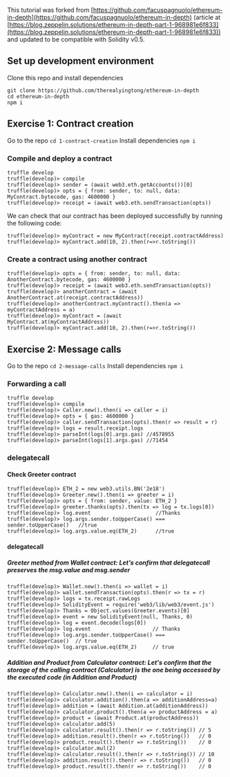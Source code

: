 This tutorial was forked from [https://github.com/facuspagnuolo/ethereum-in-depth](https://github.com/facuspagnuolo/ethereum-in-depth) (article at [https://blog.zeppelin.solutions/ethereum-in-depth-part-1-968981e6f833](https://blog.zeppelin.solutions/ethereum-in-depth-part-1-968981e6f833)) and updated to be compatible with Solidity v0.5.

## Set up development environment

Clone this repo and install dependencies

```
git clone https://github.com/therealyingtong/ethereum-in-depth
cd ethereum-in-depth
npm i
```

## Exercise 1: Contract creation
Go to the repo `cd 1-contract-creation`
Install dependencies `npm i`

### Compile and deploy a contract

```
truffle develop
truffle(develop)> compile
truffle(develop)> sender = (await web3.eth.getAccounts())[0]
truffle(develop)> opts = { from: sender, to: null, data: MyContract.bytecode, gas: 4600000 }
truffle(develop)> receipt = (await web3.eth.sendTransaction(opts))

```

We can check that our contract has been deployed successfully by running the following code:

```
truffle(develop)> myContract = new MyContract(receipt.contractAddress)
truffle(develop)> myContract.add(10, 2).then(r=>r.toString())
```

### Create a contract using another contract

```
truffle(develop)> opts = { from: sender, to: null, data: AnotherContract.bytecode, gas: 4600000 }
truffle(develop)> receipt = (await web3.eth.sendTransaction(opts))
truffle(develop)> anotherContract = (await AnotherContract.at(receipt.contractAddress))
truffle(develop)> anotherContract.myContract().then(a => myContractAddress = a)
truffle(develop)> myContract = (await MyContract.at(myContractAddress))
truffle(develop)> myContract.add(10, 2).then(r=>r.toString())

```

## Exercise 2: Message calls
Go to the repo `cd 2-message-calls`
Install dependencies `npm i`

### Forwarding a call

```
truffle develop
truffle(develop)> compile
truffle(develop)> Caller.new().then(i => caller = i)
truffle(develop)> opts = { gas: 4600000 }
truffle(develop)> caller.sendTransaction(opts).then(r => result = r)
truffle(develop)> logs = result.receipt.logs
truffle(develop)> parseInt(logs[0].args.gas) //4578955
truffle(develop)> parseInt(logs[1].args.gas) //71454
```

### delegatecall

#### Check Greeter contract

```
truffle(develop)> ETH_2 = new web3.utils.BN('2e18')
truffle(develop)> Greeter.new().then(i => greeter = i)
truffle(develop)> opts = { from: sender, value: ETH_2 }
truffle(develop)> greeter.thanks(opts).then(tx => log = tx.logs[0])
truffle(develop)> log.event                     //Thanks
truffle(develop)> log.args.sender.toUpperCase() === sender.toUpperCase()   //true
truffle(develop)> log.args.value.eq(ETH_2)      //true
```

#### delegatecall 

##### Greeter method from Wallet contract: Let's confirm that delegatecall preserves the msg.value and msg.sender

```
truffle(develop)> Wallet.new().then(i => wallet = i)
truffle(develop)> wallet.sendTransaction(opts).then(r => tx = r)
truffle(develop)> logs = tx.receipt.rawLogs
truffle(develop)> SolidityEvent = require('web3/lib/web3/event.js')
truffle(develop)> Thanks = Object.values(Greeter.events)[0]
truffle(develop)> event = new SolidityEvent(null, Thanks, 0)
truffle(develop)> log = event.decode(logs[0])
truffle(develop)> log.event                    // Thanks
truffle(develop)> log.args.sender.toUpperCase() === sender.toUpperCase()  // true
truffle(develop)> log.args.value.eq(ETH_2)     // true
```

##### Addition and Product from Calculator contract: Let's confirm that the storage of the calling contract (Calculator) is the one being accessed by the executed code (in Addition and Product)

```
truffle(develop)> Calculator.new().then(i => calculator = i)
truffle(develop)> calculator.addition().then(a => additionAddress=a)
truffle(develop)> addition = (await Addition.at(additionAddress))
truffle(develop)> calculator.product().then(a => productAddress = a)
truffle(develop)> product = (await Product.at(productAddress))
truffle(develop)> calculator.add(5)
truffle(develop)> calculator.result().then(r => r.toString()) // 5
truffle(develop)> addition.result().then(r => r.toString())   // 0
truffle(develop)> product.result().then(r => r.toString())    // 0
truffle(develop)> calculator.mul(2)
truffle(develop)> calculator.result().then(r => r.toString()) // 10
truffle(develop)> addition.result().then(r => r.toString())   // 0
truffle(develop)> product.result().then(r => r.toString())    // 0
```
